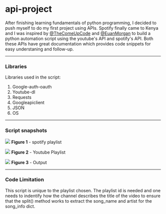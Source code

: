 # api-project
After finishing learning fundamentals of python programming, I decided to push myself to do my first project using APIs.
Spotify finally came to Kenya and I was inspired by [@TheComeUpCode](https://github.com/TheComeUpCode) and [@EuanMorgan](https://github.com/EuanMorgan) to build a python automation script using the youtube's API and spotify's API.
Both these APIs have great documentation which provides code snippets for easy understaning and follow-up.

<hr />

### Libraries

 Libraries used in the script:

 1. Google-auth-oauth
 2. Youtube-dl
 3. Requests
 4. Googleapiclient
 5. JSON
 6. OS
 
<hr />

### Script snapshots
![](https://github.com/roguecode25/api-project/blob/714eba6882c6864cbdec3b1cdc26da4655c6964b/snapshots/playlist.png)
**Figure 1** - spotify playlist

![](https://github.com/roguecode25/api-project/blob/714eba6882c6864cbdec3b1cdc26da4655c6964b/snapshots/youtubesnapshot.png)
**Figure 2** - Youtube Playlist

![](https://github.com/roguecode25/api-project/blob/714eba6882c6864cbdec3b1cdc26da4655c6964b/snapshots/terminal2.png)
**Figure 3** - Output

<hr />

### Code Limitation
This script is unique to the playlist chosen. The playlist id is needed and one needs to indentify how the channel describes the title of the video to ensure that the split() method works to extract the song_name and artist for the song_info dict.